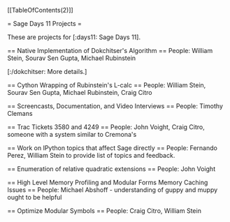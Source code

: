 [[TableOfContents(2)]]

= Sage Days 11 Projects =

These are projects for [:days11: Sage Days 11].


== Native Implementation of Dokchitser's Algorithm ==
People: William Stein, Sourav Sen Gupta, Michael Rubinstein

[:/dokchitser: More details.]

== Cython Wrapping of Rubinstein's L-calc ==
People: William Stein, Sourav Sen Gupta, Michael Rubinstein, Craig Citro

== Screencasts, Documentation, and Video Interviews ==
People: Timothy Clemans

== Trac Tickets 3580 and 4249 ==
People: John Voight, Craig Citro, someone with a system similar to Cremona's


== Work on IPython topics that affect Sage directly ==
People: Fernando Perez, William Stein to provide list of topics and feedback.

== Enumeration of relative quadratic extensions ==
People: John Voight

== High Level Memory Profiling and Modular Forms Memory Caching Issues ==
People: Michael Abshoff - understanding of guppy and muppy ought to be helpful

== Optimize Modular Symbols ==
People: Craig Citro, William Stein
